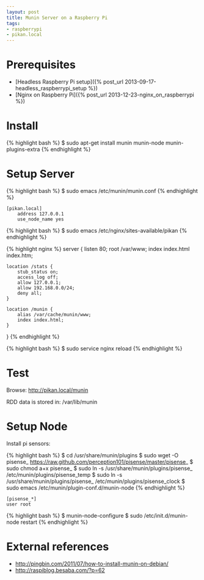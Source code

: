 ```yaml
---
layout: post
title: Munin Server on a Raspberry Pi
tags:
- raspberrypi
- pikan.local
---
```


Prerequisites
=============

- [Headless Raspberry Pi setup]({% post_url 2013-09-17-headless_raspberrypi_setup %})
- [Nginx on Raspberry Pi]({% post_url 2013-12-23-nginx_on_raspberrypi %})


Install
=======

{% highlight bash %}
$ sudo apt-get install munin munin-node munin-plugins-extra
{% endhighlight %}

Setup Server
============

{% highlight bash %}
$ sudo emacs /etc/munin/munin.conf
{% endhighlight %}

```
[pikan.local]
    address 127.0.0.1
    use_node_name yes
```

{% highlight bash %}
$ sudo emacs /etc/nginx/sites-available/pikan
{% endhighlight %}

{% highlight nginx %}
server {
    listen 80;
    root /var/www;
    index index.html index.htm;

    location /stats {
        stub_status on;
        access_log off;
        allow 127.0.0.1;
        allow 192.168.0.0/24;
        deny all;
    }

    location /munin {
        alias /var/cache/munin/www;
        index index.html;
    }
}
{% endhighlight %}

{% highlight bash %}
$ sudo service nginx reload
{% endhighlight %}


Test
====

Browse: <http://pikan.local/munin>

RDD data is stored in: /var/lib/munin


Setup Node
==========

Install pi sensors:

{% highlight bash %}
$ cd /usr/share/munin/plugins
$ sudo wget -O pisense_ https://raw.github.com/perception101/pisense/master/pisense_
$ sudo chmod a+x pisense_
$ sudo ln -s /usr/share/munin/plugins/pisense_ /etc/munin/plugins/pisense_temp
$ sudo ln -s /usr/share/munin/plugins/pisense_ /etc/munin/plugins/pisense_clock
$ sudo emacs /etc/munin/plugin-conf.d/munin-node
{% endhighlight %}

```
[pisense_*]
user root
```

{% highlight bash %}
$ munin-node-configure
$ sudo /etc/init.d/munin-node restart
{% endhighlight %}


External references
===================

- <http://pingbin.com/2011/07/how-to-install-munin-on-debian/>
- <http://raspiblog.besaba.com/?p=62>
